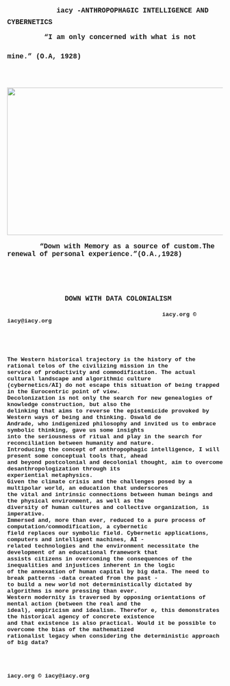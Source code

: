 <div id="sidebar">
  <div id="outline">
    <span style="font-size: 36pt;">
      <span style="font-family: 'courier new', courier, monospace;">&nbsp; &nbsp; 
        <strong>
          <span style="font-size: 12pt;">iacy
            <span class="ls3">-</span>ANTHROPOPHAGIC INTELLIGENCE AND CYBERNETICS
          </span>
        </strong>
      </span>
    </span>
  </div>
</div>
<div id="page-container">
  <div id="pf1" class="pf w0 h0" data-page-no="1">
    <div class="pc pc1 w0 h0">
      <br>
      <div class="c x0 y1 w2 h0">
        <div class="t m0 x3 h3 y4 ff2 fs0 fc0 sc0 ls3 ws1">
          <span style="font-size: 36pt; font-family: 'courier new', courier, monospace;">
            <strong>
              <span class="ff4 sc1 ls2" style="font-family: 'courier new', courier, monospace;">
                <span style="font-size: 36pt;">
                  <span style="font-size: 12pt;">&nbsp; &nbsp; &nbsp; &nbsp; &nbsp;“I am only concerned with what is not mine.” (O.A, 1928)</span>
                </span>
              </span>
            </strong>
          </span>
          <span style="font-family: 'courier new', courier, monospace; font-size: 36pt;">&nbsp; &nbsp; &nbsp; &nbsp; &nbsp; &nbsp;</span>
          <span style="font-size: 36pt; font-family: 'courier new', courier, monospace;">
            <strong>
              <span class="ff4 sc1 ls2">
                <img src="https://share1.cloudhq-mkt3.net/f8d67034085969.png" alt="" width="802" height="344">
              </span>
            </strong>
          </span>
        </div>
        <div class="t m0 x5 h5 ya ff1 fs2 fc0 sc0 ls1 ws1" style="text-align: left;">
          <span style="font-size: 12pt; font-family: 'courier new', courier, monospace;">
            <strong>
              <span class="ff4 sc1 ls2">
                <br>
              </span>
            </strong>
          </span>
        </div>
        <div class="t m0 x1 h3 ye ff2 fs0 fc0 sc0 ls4 ws1">
          <span style="font-size: 12pt; font-family: 'courier new', courier, monospace;">
            <strong>
              <span style="letter-spacing: -0.096px; -webkit-text-stroke: 0.015em transparent;">&nbsp; &nbsp; &nbsp; &nbsp; “Down with Memory as a source of custom.The renewal of personal experience.”(O.A.,1928)</span>
            </strong>
          </span> 
          <br>
          <br>
          <br>
          <br>
          <br>
          <span style="font-size: 12pt; font-family: 'courier new', courier, monospace;">
            <strong>&nbsp; &nbsp; &nbsp; &nbsp; &nbsp; &nbsp; &nbsp; &nbsp; &nbsp; &nbsp; &nbsp; &nbsp; &nbsp; &nbsp; &nbsp; &nbsp; &nbsp; &nbsp; &nbsp; &nbsp; &nbsp; &nbsp; &nbsp; &nbsp; &nbsp; &nbsp; &nbsp; &nbsp; &nbsp; &nbsp; &nbsp; &nbsp; &nbsp; DOWN WITH DATA COLONIALISM</strong>
          </span>
        </div>
        <div class="t m0 x1 h3 yf ff2 fs0 fc0 sc0 ls3 ws1">&nbsp; &nbsp; &nbsp; &nbsp; &nbsp; &nbsp; &nbsp; &nbsp; &nbsp; &nbsp; &nbsp; &nbsp; &nbsp; &nbsp; &nbsp; &nbsp; &nbsp; &nbsp; &nbsp; &nbsp; &nbsp; &nbsp; &nbsp; &nbsp; &nbsp; &nbsp; &nbsp; &nbsp; &nbsp; &nbsp; &nbsp; &nbsp; &nbsp; &nbsp; &nbsp; &nbsp; &nbsp; &nbsp; &nbsp; &nbsp; &nbsp; &nbsp; &nbsp; &nbsp; &nbsp; &nbsp; &nbsp; &nbsp; &nbsp; &nbsp; &nbsp; &nbsp; &nbsp; &nbsp; &nbsp; &nbsp; &nbsp; &nbsp; &nbsp; &nbsp; &nbsp; &nbsp; &nbsp; &nbsp; &nbsp; &nbsp; &nbsp; &nbsp; &nbsp; &nbsp; &nbsp; &nbsp; &nbsp; &nbsp; &nbsp; &nbsp; &nbsp; &nbsp; &nbsp; &nbsp; &nbsp; &nbsp; &nbsp; &nbsp; &nbsp; &nbsp; &nbsp; &nbsp; &nbsp; &nbsp; &nbsp; &nbsp; &nbsp; &nbsp; &nbsp; &nbsp; &nbsp; &nbsp; &nbsp; &nbsp; &nbsp; &nbsp; &nbsp; &nbsp; &nbsp; &nbsp; &nbsp; &nbsp; &nbsp; &nbsp;
          <strong style="font-family: 'courier new', courier, monospace; font-size: 10pt;">iacy.org ©     iacy@iacy.org</strong>
        </div>
      </div>
    </div>
    <div class="pi" data-data="{&quot;ctm&quot;:[1.000000,0.000000,0.000000,1.000000,0.000000,0.000000]}">
      <span style="font-size: 10pt; font-family: 'courier new', courier, monospace;">
        <strong>&nbsp;</strong>
      </span>
    </div>
  </div>
  <div id="pf2" class="pf w0 h0" data-page-no="2">
    <div class="pc pc2 w0 h0">
      <span style="font-size: 10pt; font-family: 'courier new', courier, monospace;">
        <strong>
          <br>
          <br>
          <br>
          <br>The Western historical trajectory is the history of the rational telos of the civilizing mission in the
        </strong>
      </span>
      <div class="c x0 y1 w2 h0">
        <div style="text-align: left;">
          <span style="font-size: 10pt; font-family: 'courier new', courier, monospace;">
            <strong>service of productivity and commodification. The actual cultural landscape and algorithmic culture</strong>
          </span>
        </div>
        <div style="text-align: left;">
          <span style="font-size: 10pt; font-family: 'courier new', courier, monospace;">
            <strong>(cybernetics/AI) do not escape this situation of being trapped in the Eurocentric point of view.</strong>
          </span>
        </div>
        <div style="text-align: left;">
          <span style="font-size: 10pt; font-family: 'courier new', courier, monospace;">
            <strong>Decolonization is not only the search for new genealogies of knowledge construction, but also the</strong>
          </span>
        </div>
        <div style="text-align: left;">
          <span style="font-size: 10pt; font-family: 'courier new', courier, monospace;">
            <strong>delinking that aims to reverse the epistemicide provoked by Western ways of being and thinking. Oswald de</strong>
          </span>
        </div>
        <div style="text-align: left;">
          <span style="font-size: 10pt; font-family: 'courier new', courier, monospace;">
            <strong>Andrade, who indigenized philosophy and invited us to embrace symbolic thinking, gave us some insights</strong>
          </span>
        </div>
        <div style="text-align: left;">
          <span style="font-size: 10pt; font-family: 'courier new', courier, monospace;">
            <strong>into the seriousness of ritual and play in the search for reconciliation between humanity and nature.</strong>
          </span>
        </div>
        <div style="text-align: left;">
          <span style="font-size: 10pt; font-family: 'courier new', courier, monospace;">
            <strong>Introducing the concept of anthropophagic intelligence, I will present some conceptual tools that, ahead</strong>
          </span>
        </div>
        <div style="text-align: left;">
          <span style="font-size: 10pt; font-family: 'courier new', courier, monospace;">
            <strong>and beyond postcolonial and decolonial thought, aim to overcome desanthropologization through its</strong>
          </span>
        </div>
        <div style="text-align: left;">
          <span style="font-size: 10pt; font-family: 'courier new', courier, monospace;">
            <strong>experiential metaphysics.</strong>
          </span>
        </div>
        <div style="text-align: left;">
          <span style="font-size: 10pt; font-family: 'courier new', courier, monospace;">
            <strong>Given the climate crisis and the challenges posed by a multipolar world, an education that underscores</strong>
          </span>
        </div>
        <div style="text-align: left;">
          <span style="font-size: 10pt; font-family: 'courier new', courier, monospace;">
            <strong>the vital and intrinsic connections between human beings and the physical environment, as well as the</strong>
          </span>
        </div>
        <div style="text-align: left;">
          <span style="font-size: 10pt; font-family: 'courier new', courier, monospace;">
            <strong>diversity of human cultures and collective organization, is imperative.</strong>
          </span>
        </div>
        <div style="text-align: left;">
          <span style="font-size: 10pt; font-family: 'courier new', courier, monospace;">
            <strong>Immersed and, more than ever, reduced to a pure process of computation/commodification, a cybernetic</strong>
          </span>
        </div>
        <div style="text-align: left;">
          <span style="font-size: 10pt; font-family: 'courier new', courier, monospace;">
            <strong>field replaces our symbolic field. Cybernetic applications, computers and intelligent machines, AI -</strong>
          </span>
        </div>
        <div style="text-align: left;">
          <span style="font-size: 10pt; font-family: 'courier new', courier, monospace;">
            <strong>related technologies and the environment necessitate the development of an educational framework that</strong>
          </span>
        </div>
        <div style="text-align: left;">
          <span style="font-size: 10pt; font-family: 'courier new', courier, monospace;">
            <strong>assists citizens in overcoming the consequences of the inequalities and injustices inherent in the logic</strong>
          </span>
        </div>
        <div style="text-align: left;">
          <span style="font-size: 10pt; font-family: 'courier new', courier, monospace;">
            <strong>of the annexation of human capital by big data. The need to break patterns -data created from the past -</strong>
          </span>
        </div>
        <div style="text-align: left;">
          <span style="font-size: 10pt; font-family: 'courier new', courier, monospace;">
            <strong>to build a new world not deterministically dictated by algorithms is more pressing than ever.</strong>
          </span>
        </div>
        <div style="text-align: left;">
          <span style="font-size: 10pt; font-family: 'courier new', courier, monospace;">
            <strong>Western modernity is traversed by opposing orientations of mental action (between the real and the</strong>
          </span>
        </div>
        <div style="text-align: left;">
          <span style="font-size: 10pt; font-family: 'courier new', courier, monospace;">
            <strong>ideal), empiricism and idealism. Therefor 
              <span style="font-size: 10pt;">e, this demonstrates the historical agency of concrete existence</span>
            </strong>
          </span>
        </div>
        <div style="text-align: left;">
          <span style="font-size: 10pt; font-family: 'courier new', courier, monospace;">
            <strong>and that existence is also practical. Would it be possible to overcome the bias of the mathematized</strong>
          </span>
        </div>
        <div style="text-align: left;">
          <span style="font-size: 10pt; font-family: 'courier new', courier, monospace;">
            <strong>rationalist legacy when considering the deterministic approach of big data?</strong>
          </span>
        </div>
        <div class="t m0 x1 h3 y2b ff2 fs0 fc0 sc0 ls3 ws1">
          <span style="font-size: 12pt; font-family: 'courier new', courier, monospace;">
            <strong>&nbsp;</strong>
          </span>
        </div>
        <div class="t m0 x1 h3 y2c ff2 fs0 fc0 sc0 ls3 ws1">
          <span style="font-size: 10pt; font-family: 'courier new', courier, monospace;">
            <strong>&nbsp;</strong>
          </span>
        </div>
        <div class="t m0 x1 h3 y2d ff2 fs0 fc0 sc0 ls3 ws1">
          <span style="font-size: 10pt; font-family: 'courier new', courier, monospace;">
            <strong>&nbsp;</strong>
          </span>
        </div>
        <div class="t m0 x1 h3 y2e ff2 fs0 fc0 sc0 ls3 ws1">
          <span style="font-size: 10pt; font-family: 'courier new', courier, monospace;">
            <strong>&nbsp;</strong>
          </span>
        </div>
        <div class="t m0 x1 h2 y2f ff2 fs0 fc0 sc0 ls4 ws1">
          <span style="font-size: 10pt; font-family: 'courier new', courier, monospace;">
            <strong>iacy.org ©     iacy@iacy.org</strong>
          </span>
        </div>
      </div>
    </div>
    <div class="pi" data-data="{&quot;ctm&quot;:[1.000000,0.000000,0.000000,1.000000,0.000000,0.000000]}">
      <span style="font-size: 10pt; font-family: 'courier new', courier, monospace;">
        <strong>&nbsp;</strong>
      </span>
    </div>
  </div>
</div>
<div class="loading-indicator">&nbsp;</div>
